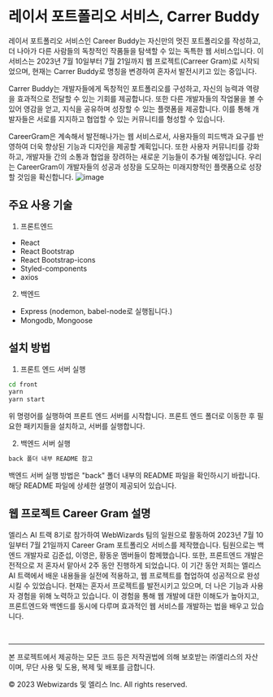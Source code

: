 # 레이서 포트폴리오 서비스, Carrer Buddy

레이서 포트폴리오 서비스인 Career Buddy는 자신만의 멋진 포트폴리오를 작성하고, 더 나아가 다른 사람들의 독창적인 작품들을 탐색할 수 있는 독특한 웹 서비스입니다. 이 서비스는 2023년 7월 10일부터 7월 21일까지 웹 프로젝트(Carreer Gram)로 시작되었으며, 현재는 Carrer Buddy로 명칭을 변경하여 혼자서 발전시키고 있는 중입니다.

Carrer Buddy는 개발자들에게 독창적인 포트폴리오를 구성하고, 자신의 능력과 역량을 효과적으로 전달할 수 있는 기회를 제공합니다. 또한 다른 개발자들의 작업물을 볼 수 있어 영감을 얻고, 지식을 공유하며 성장할 수 있는 플랫폼을 제공합니다. 이를 통해 개발자들은 서로를 지지하고 협업할 수 있는 커뮤니티를 형성할 수 있습니다.

CareerGram은 계속해서 발전해나가는 웹 서비스로서, 사용자들의 피드백과 요구를 반영하여 더욱 향상된 기능과 디자인을 제공할 계획입니다. 또한 사용자 커뮤니티를 강화하고, 개발자들 간의 소통과 협업을 장려하는 새로운 기능들이 추가될 예정입니다. 우리는 CareerGram이 개발자들의 성공과 성장을 도모하는 미래지향적인 플랫폼으로 성장할 것임을 확신합니다.
![image](https://github.com/a-honey/career-buddy-project/assets/75254185/5ac3f9c4-982a-44ac-9520-e10eccd034e4)

## 주요 사용 기술

1. 프론트엔드

- React
- React Bootstrap
- React Bootstrap-icons
- Styled-components
- axios

2. 백엔드

- Express (nodemon, babel-node로 실행됩니다.)
- Mongodb, Mongoose

## 설치 방법

1. 프론트 엔드 서버 실행

```bash
cd front
yarn
yarn start
```

위 명령어를 실행하여 프론트 엔드 서버를 시작합니다. 프론트 엔드 폴더로 이동한 후 필요한 패키지들을 설치하고, 서버를 실행합니다.

2. 백엔드 서버 실행

```bash
back 폴더 내부 README 참고
```

백엔드 서버 실행 방법은 "back" 폴더 내부의 README 파일을 확인하시기 바랍니다. 해당 README 파일에 상세한 설명이 제공되어 있습니다.

## 웹 프로젝트 Career Gram 설명

엘리스 AI 트랙 8기로 참가하여 WebWizards 팀의 일원으로 활동하여 2023년 7월 10일부터 7월 21일까지 Career Gram 포트폴리오 서비스를 제작했습니다. 팀원으로는 백엔드 개발자로 김준섭, 이영은, 황동운 멤버들이 함께했습니다. 또한, 프론트엔드 개발은 전적으로 저 혼자서 맡아서 2주 동안 진행하게 되었습니다. 이 기간 동안 저희는 엘리스 AI 트랙에서 배운 내용들을 실전에 적용하고, 웹 프로젝트를 협업하여 성공적으로 완성시킬 수 있었습니다. 현재는 혼자서 프로젝트를 발전시키고 있으며, 더 나은 기능과 사용자 경험을 위해 노력하고 있습니다. 이 경험을 통해 웹 개발에 대한 이해도가 높아지고, 프론트엔드와 백엔드를 동시에 다루며 효과적인 웹 서비스를 개발하는 법을 배우고 있습니다.

<br>

---

본 프로젝트에서 제공하는 모든 코드 등은 저작권법에 의해 보호받는 ㈜엘리스의 자산이며, 무단 사용 및 도용, 복제 및 배포를 금합니다.

© 2023 Webwizards 및 엘리스 Inc. All rights reserved.

